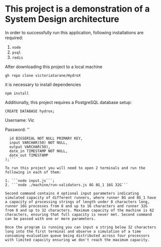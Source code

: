 # This project is a demonstration of a System Design architecture

In order to successfully run this application, following installations are required:
1. ```node```
2. ```psql```
3. ```redis```
   
After downloading this project to a local machine

```gh repo clone victoriatarane/HydroX```

it is necessary to install dependencies

``` npm install ```

Additionally, this project requires a PostgreSQL database setup:

```CREATE DATABASE hydrox;```

Username: Vic

Password: ''

```CREATE TABLE evaluation (
  id BIGSERIAL NOT NULL PRIMARY KEY,
  input VARCHAR(50) NOT NULL,
  output VARCHAR(50),
  date_in TIMESTAMP NOT NULL,
  date_out TIMESTAMP
);```

To run this project you will need to open 2 terminals and run the following in each of them:

1. ```node input.js```;
2. ```node ./machine/run-validators.js 8G 8G_1 16G 32G```

Second command contains 4 optional input parameters indicating simulated capacity of different runners, where runner 8G and 8G_1 have a capacity of processing strings of length under 8 characters long, runner 16G processes from 8 and up to 16 characters and runner 32G from 8 and up to 32 characters. Maximum capacity of the machine is 62 characters, ensuring that full capacity is never met. Second command can be passed with one or more parameters.

Once the program is running you can input a string below 32 characters long into the first terminal and observe a simulation of a time consuming evaluation queue being distributed across four processors with limited capacity ensuring we don't reach the maximum capacity.
